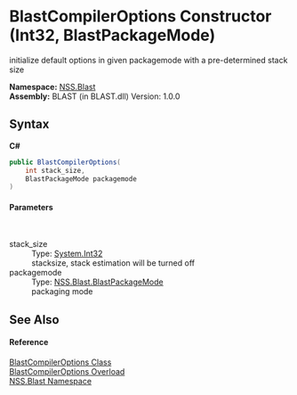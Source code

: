 # BlastCompilerOptions Constructor (Int32, BlastPackageMode)
 

initialize default options in given packagemode with a pre-determined stack size

**Namespace:**&nbsp;<a href="N_NSS_Blast">NSS.Blast</a><br />**Assembly:**&nbsp;BLAST (in BLAST.dll) Version: 1.0.0

## Syntax

**C#**<br />
``` C#
public BlastCompilerOptions(
	int stack_size,
	BlastPackageMode packagemode
)
```


#### Parameters
&nbsp;<dl><dt>stack_size</dt><dd>Type: <a href="https://docs.microsoft.com/dotnet/api/system.int32" target="_blank" rel="noopener noreferrer">System.Int32</a><br />stacksize, stack estimation will be turned off</dd><dt>packagemode</dt><dd>Type: <a href="T_NSS_Blast_BlastPackageMode">NSS.Blast.BlastPackageMode</a><br />packaging mode</dd></dl>

## See Also


#### Reference
<a href="T_NSS_Blast_BlastCompilerOptions">BlastCompilerOptions Class</a><br /><a href="Overload_NSS_Blast_BlastCompilerOptions__ctor">BlastCompilerOptions Overload</a><br /><a href="N_NSS_Blast">NSS.Blast Namespace</a><br />